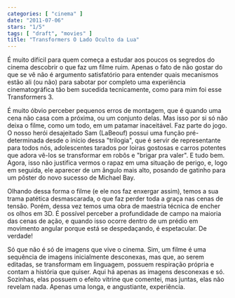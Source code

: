 ```yaml
---
categories: [ "cinema" ]
date: "2011-07-06"
stars: "1/5"
tags: [ "draft", "movies" ]
title: "Transformers O Lado Oculto da Lua"
---
```

É muito difícil para quem começa a estudar aos poucos os segredos
do cinema descobrir o que faz um filme ruim. Apenas o fato de não
gostar do que se vê não é argumento satisfatório para entender quais
mecanismos estão ali (ou não) para sabotar por completo uma experiência
cinematográfica tão bem sucedida tecnicamente, como para mim foi esse
Transformers 3.

É muito óbvio perceber pequenos erros de montagem, que é quando uma
cena não casa com a próxima, ou um conjunto delas. Mas isso por si só
não deixa o filme, como um todo, em um patamar inaceitável. Faz parte
do jogo. O nosso herói desajeitado Sam (LaBeouf) possui uma função
pré-determinada desde o início dessa "trilogia", que é servir de
representante para todos nós, adolescentes tarados por loiras gostosas
e carros potentes que adora vê-los se transformar em robôs e "brigar
pra valer". E tudo bem. Agora, isso não justifica vermos o rapaz em uma
situação de perigo, e, logo em seguida, ele aparecer de um ângulo mais
alto, posando de gatinho para um pôster do novo sucesso de Michael Bay.

Olhando dessa forma o filme (e ele nos faz enxergar assim), temos a sua
trama patética desmascarada, o que faz perder toda a graça nas cenas
de tensão. Porém, dessa vez temos uma obra de maestria técnica de
encher os olhos em 3D. É possível perceber a profundidade de campo na
maioria das cenas de ação, e quando isso ocorre dentro de um prédio
em movimento angular porque está se despedaçando, é espetacular. De
verdade!

Só que não é só de imagens que vive o cinema. Sim, um filme é
uma sequência de imagens inicialmente desconexas, mas que, ao serem
editadas, se transformam em linguagem, possuem respiração própria e
contam a história que quiser. Aqui há apenas as imagens desconexas e
só. Sozinhas, elas possuem o efeito vitrine que comentei, mas juntas,
elas não revelam nada. Apenas uma longa, e angustiante, experiência.

